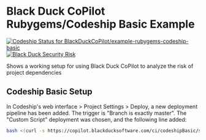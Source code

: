# Black Duck CoPilot Rubygems/Codeship Basic Example

[ ![Codeship Status for BlackDuckCoPilot/example-rubygems-codeship-basic](https://app.codeship.com/projects/fc4ad9e0-6a3b-0135-a063-1e4131c2c299/status?branch=master)](https://app.codeship.com/projects/241867) [![Black Duck Security Risk](https://copilot.blackducksoftware.com/github/repos/BlackDuckCoPilot/example-rubygems-codeship-basic/branches/master/badge-risk.svg)](https://copilot.blackducksoftware.com/github/repos/BlackDuckCoPilot/example-rubygems-codeship-basic/branches/master)

Shows a working setup for using Black Duck CoPilot to analyze the risk of project dependencies

## Codeship Basic Setup
In Codeship's web interface > Project Settings > Deploy, a new deployment pipeline
has been added. The trigger is "Branch is exactly master". The "Custom Script" deployment
was chosen, and the following line added:

```sh
bash <(curl -s https://copilot.blackducksoftware.com/ci/codeshipBasic/scripts/upload)
```
